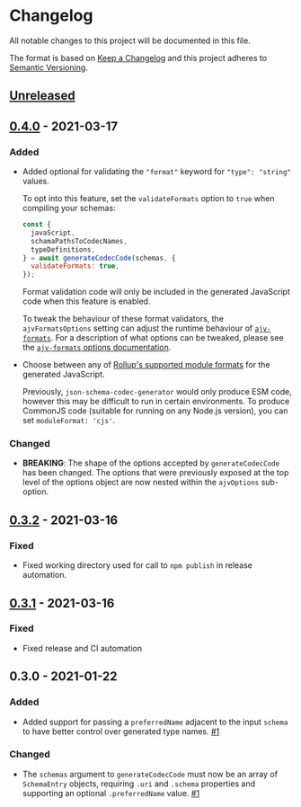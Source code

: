 # Changelog

All notable changes to this project will be documented in this file.

The format is based on [Keep a Changelog](http://keepachangelog.com/en/1.0.0/)
and this project adheres to [Semantic Versioning](http://semver.org/spec/v2.0.0.html).

## [Unreleased]

## [0.4.0] - 2021-03-17
### Added
- Added optional for validating the `"format"` keyword for `"type": "string"` values.
  
  To opt into this feature, set the `validateFormats` option to `true` when compiling your schemas:
  
  ```js
  const {
    javaScript,
    schamaPathsToCodecNames,
    typeDefinitions,
  } = await generateCodecCode(schemas, {
    validateFormats: true,
  });
  ```
  
  Format validation code will only be included in the generated JavaScript code when this feature is enabled.
  
  To tweak the behaviour of these format validators, the `ajvFormatsOptions` setting can adjust the runtime behaviour of [`ajv-formats`](https://github.com/ajv-validator/ajv-formats). For a description of what options can be tweaked, please see the [`ajv-formats` options documentation](https://github.com/ajv-validator/ajv-formats#options).
- Choose between any of [Rollup's supported module formats](https://rollupjs.org/guide/en/#outputformat) for the generated JavaScript.
  
  Previously, `json-schema-codec-generator` would only produce ESM code, however this may be difficult to run in certain environments. To produce CommonJS code (suitable for running on any Node.js version), you can set `moduleFormat: 'cjs'`.

### Changed
- **BREAKING**: The shape of the options accepted by `generateCodecCode` has been changed. The options that were previously exposed at the top level of the options object are now nested within the `ajvOptions` sub-option.

## [0.3.2] - 2021-03-16
### Fixed
- Fixed working directory used for call to `npm publish` in release automation.

## [0.3.1] - 2021-03-16
### Fixed
- Fixed release and CI automation

## 0.3.0 - 2021-01-22
### Added
- Added support for passing a `preferredName` adjacent to the input `schema` to have better control over generated type names. [#1]

### Changed
- The `schemas` argument to `generateCodecCode` must now be an array of `SchemaEntry` objects, requiring `.uri` and `.schema` properties and supporting an optional `.preferredName` value. [#1]

[#1]: https://github.com/ggoodman/json-schema-codec-generator/issues/1

[Unreleased]: https://github.com/ggoodman/json-schema-codec-generator/compare/v0.4.0...HEAD
[0.4.0]: https://github.com/ggoodman/json-schema-codec-generator/compare/v0.3.2...v0.4.0
[0.3.2]: https://github.com/ggoodman/json-schema-codec-generator/compare/v0.3.1...v0.3.2
[0.3.1]: https://github.com/ggoodman/json-schema-codec-generator/compare/v0.3.0...v0.3.1
